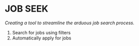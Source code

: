 # JOB SEEK
*Creating a tool to streamline the arduous job search process.*

1. Search for jobs using filters
2. Automatically apply for jobs
